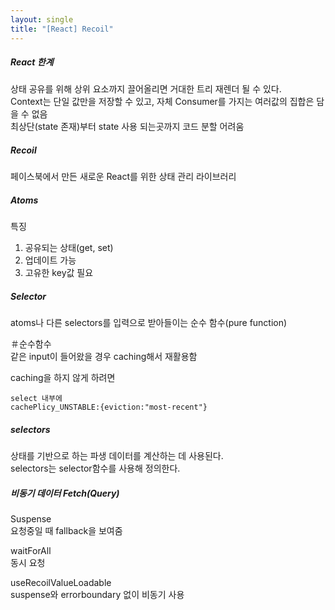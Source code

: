 ```yaml
---
layout: single
title: "[React] Recoil"
---
```

##### React 한계  
상태 공유를 위해 상위 요소까지 끌어올리면 거대한 트리 재렌더 될 수 있다.   
Context는 단일 값만을 저장할 수 있고, 자체 Consumer를 가지는 여러값의 집합은 담을 수 없음   
최상단(state 존재)부터 state 사용 되는곳까지 코드 분할 어려움   
   
##### Recoil   
페이스북에서 만든 새로운 React를 위한 상태 관리 라이브러리   

##### Atoms   
특징   
1. 공유되는 상태(get, set)   
2. 업데이트 가능   
3. 고유한 key값 필요   
   
##### Selector   
atoms나 다른 selectors를 입력으로 받아들이는 순수 함수(pure function)   
   
＃순수함수   
같은 input이 들어왔을 경우 caching해서 재활용함   
   
caching을 하지 않게 하려면
```
select 내부에
cachePlicy_UNSTABLE:{eviction:"most-recent"}
```
   
##### selectors   
상태를 기반으로 하는 파생 데이터를 계산하는 데 사용된다.   
selectors는 selector함수를 사용해 정의한다.   
   
##### 비동기 데이터 Fetch(Query)   
Suspense   
요청중일 때 fallback을 보여줌   
   
waitForAll   
동시 요청   
   
useRecoilValueLoadable   
suspense와 errorboundary 없이 비동기 사용   

